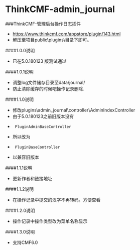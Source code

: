 # ThinkCMF-admin_journal
###ThinkCMF-管理后台操作日志插件
 - https://www.thinkcmf.com/appstore/plugin/143.html
 - 解压至项目public\plugins\目录下即可。

####1.0.0说明
 - 已在5.0.180123 版测试通过

####1.0.1说明
 - 调整log文件储存目录至data/journal/
 - 防止清除缓存的时候吧操作记录删除.

####1.1.0说明
 - 修改plugins\admin_journal\controller\AdminIndexController
 - 由于5.0.180123之前旧版本没有
 -      PluginAdminBaseController
 - 所以改为
 -      PluginBaseController
 - 以兼容旧版本

####1.1.1说明
 - 更新作者和链接地址

####1.1.2说明
 - 在操作记录中提交的汉字不再转码。方便查看

####1.2.0说明
 - 操作记录中操作类型改为菜单名称显示
 
####1.3.0说明
 - 支持CMF6.0
